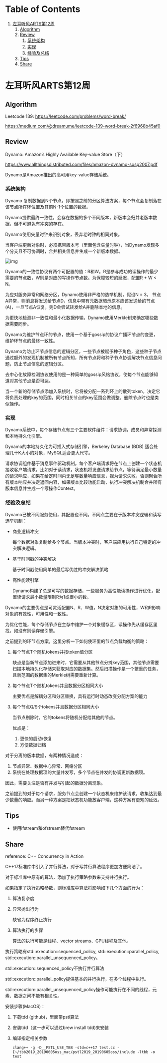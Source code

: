 # Table of Contents

1.  [左耳听风ARTS第12周](#org1fbfcca)
    1.  [Algorithm](#org2a48d6a)
    2.  [Review](#org3edefab)
        1.  [系统架构](#org0bc1808)
        2.  [实现](#org7b90a17)
        3.  [经验及总结](#orgce83f80)
    3.  [Tips](#org9d6b2f5)
    4.  [Share](#orgbed291b)



<a id="org1fbfcca"></a>

# 左耳听风ARTS第12周


<a id="org2a48d6a"></a>

## Algorithm

Leetcode 139: <https://leetcode.com/problems/word-break/>

<https://medium.com/@dreamume/leetcode-139-word-break-2f6968b45af0>


<a id="org3edefab"></a>

## Review

Dynamo: Amazon’s Highly Available Key-value Store（下）

<https://www.allthingsdistributed.com/files/amazon-dynamo-sosp2007.pdf>

Dynamo是Amazon推出的高可用key-value存储系统。


<a id="org0bc1808"></a>

### 系统架构

Dynamo 复制数据到N个节点，即按照之前的分区算法方案，每个节点会复制落在该节点所在环位置及其前N-1个位置的数据。

Dynamo提供最终一致性，会存在数据的多个不同版本，新版本会归并老版本数据，但不可避免有冲突的存在。

Dynamo使用矢量时钟来识别对象，丢弃老时钟的相同对象。

当客户端更新对象时，必须携带版本号（里面包含矢量时钟），当Dynamo发现多个分支且不可协调时，合并相关信息并生成一个新版本数据。

![img](../img/dynamo_version_evolution_of_vector_clock.png)

Dynamo的一致性协议有两个可配置的值：R和W。R是参与成功的读操作的最少需要的节点数，W则是对应的写操作节点数。为保障较短的延迟，配置R + W < N。

为应对服务异常和网络分区，Dynamo使用非严格的选举机制，假设N = 3， 节点A异常，则消息将发送给节点D，信息中带有元数据暗示原本应该发送给的节点(A)，一旦节点A恢复，则D会尝试转发给A并删除本地的信息。

为更快地检测非一致性和最小化数据传输，Dynamo使用Merkle树来确定哪些数据需要同步。

Dynamo为维护节点环的节点，使用一个基于gossip的协议广播环节点的变更，维护环节点的最终一致性。

Dynamo为防止环节点信息的逻辑分区，一些节点被赋予种子角色，这些种子节点通过额外的发现机制被所有节点所知，所有节点将和种子节点协调解决节点信息问题，防止节点信息的逻辑分区。

去中心化故障检测协议使用的是一种简单的gossip风格协议，使每个节点能够知道对其他节点是否可达。

当一个新的存储节点添加入系统时，它将被分配一系列环上的散列token，决定它将负责处理的key的范围，同时相关节点的key范围会做调整。删除节点时也是类似操作。


<a id="org7b90a17"></a>

### 实现

Dynamo系统中，每个存储节点有三个主要软件组件：请求协调，成员和异常探测和本地持久化引擎。

Dynamo的本地持久化为可插入式存储引擎，Berkeley Database (BDB) 适合处理几十K大小的对象，MySQL适合更大尺寸。

请求协调组件基于消息事件驱动机制。每个客户端请求将在节点上创建一个状态机接收客户端请求。比如对于读请求，状态机将发送请求给节点，等待满足最小数量的请求响应，如果在给定时间内无足够数量响应信息，视为请求失败，否则聚合所有版本响应并决定返回内容，如果版本比较功能启动，执行冲突解决机制合并所有版本信息并生成一个写操作Context。


<a id="orgce83f80"></a>

### 经验及总结

Dynamo已被不同服务使用，其配置也不同。不同点主要在于版本冲突逻辑和读写选举机制：

-   商业逻辑冲突
    
    每个数据对象复制给多个节点。当版本冲突时，客户端应用执行自己特定的冲突解决逻辑。

-   基于时间戳的冲突解决
    
    基于时间戳使用简单的最后写优胜的冲突解决策略

-   高性能读引擎
    
    Dynamo构建了总是可写的数据存储，一些服务为高性能读操作进行优化，配置读请求最小数量限制R为1或很小的数。

Dynamo的主要优点是可灵活配置N、R、W值，N决定对象的可用性，W和R影响对象的有效性，可用性和一致性。

为优化性能，每个存储节点在主存中维护一个对象缓存区，读操作先从缓存区里找，如没有则读存储引擎。

之前提到的环节点方案，这里分析一下如何使环里的节点负载均衡的策略：

1.  每个节点T个随机tokens并按token值分区
    
    缺点是当新节点添加进来时，它需要从其他节点分摊key范围，其他节点需要扫描本地持久化存储来获取对应的数据集。然后扫描操作是一个繁重的任务，且新范围的数据集的Merkle树需要重新计算。

2.  每个节点T个随机tokens并且数据分区相同大小
    
    主要优点是解耦分区和分区替换，具有运行时动态改变分配方案的能力

3.  每个节点Q/S个tokens并且数据分区相同大小
    
    当节点剔除时，它的tokens将随机分配给其他的节点。
    
    优点是：
    
    1.  更快的启动/恢复
    2.  方便数据归档

对于分离的版本数据，有两种情况造成：

1.  节点异常、数据中心异常、网络分区
2.  系统在处理数据项的大量并发写，多个节点在并发的协调更新数据项。

因此，需要关注是否有并发写引起的数据分离现象。

之前提到的对于每个请求，服务节点会创建一个状态机来维护该请求，收集达到最少数量的响应。而另一种方案是把状态机功能放客户端，这种方案有更短的延迟。


<a id="org9d6b2f5"></a>

## Tips

-   使用ifstream和ofstream替代fstream


<a id="orgbed291b"></a>

## Share

reference: C++ Concurrency in Action

C++17标准库中引入了并行算法，对于写并行算法程序更加方便简洁了。

对于标准库中原有的算法，添加了执行策略参数来支持并行执行。

如果指定了执行策略参数，则标准库中算法将影响如下几个方面的行为：

1.  算法复杂度
2.  异常抛出行为
    
    缺省为程序终止执行
3.  算法执行的步骤
    
    算法的执行可能是线程、vector streams、GPU线程及其他。

执行策略有std::execution::sequenced_policy, std::execution::parallel_policy, std::execution::parallel_unsequenced_policy。

std::execution::sequenced_policy不执行并行算法

std::execution::parallel_policy提供基本的并行执行，在多个线程中执行。

std::execution::parallel_unsequenced_policy操作可能执行在不同的线程，元素、数据之间不能有相关性。

安装步骤(MacOS)：

1.  下载tdd (github)，里面带pstl算法
2.  安装tdd（这一步可以通过brew install tdd)来安装
3.  编译指定相关参数
    
        clang++ -g -D__PSTL_USE_TBB -std=c++17 test.cc -I~/tbb2019_20190605oss_mac/pstl2019_20190605oss/include -ltbb -o test

